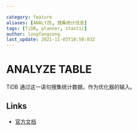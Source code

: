 ```yaml
---

category: feature
aliases: [ANALYZE, 搜集统计信息]
tags: [TiDB, planner, stastic]
author: longfangsong
last_update: 2021-11-03T10:50:03Z
---
```


# ANALYZE TABLE

TiDB 通过这一语句搜集统计数据，作为优化器的输入。

## Links

- [官方文档](https://docs.pingcap.com/zh/tidb/stable/sql-statement-analyze-table)
